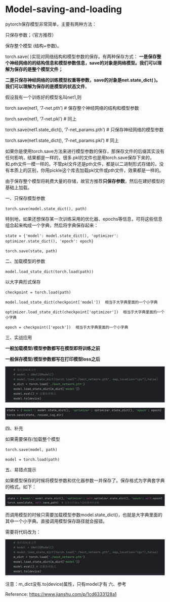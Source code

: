 # Model-saving-and-loading

pytorch保存模型非常简单，主要有两种方法：

只保存参数；（官方推荐）

保存整个模型 (结构+参数)。

torch.save( )实现对网络结构和模型参数的保存。有两种保存方式：
**一是保存整个神经网络的的结构信息和模型参数信息，save的对象是网络模型。我们可以理解为保存的是整个模型文件；**

**二是只保存神经网络的训练模型权重等参数，save的对象是net.state_dict( )。我们可以理解为保存的是模型的状态文件**。

假设我有一个训练好的模型名叫net1,则

torch.save(net1, ‘7-net.pth’) # 保存整个神经网络的结构和模型参数

torch.save(net1, ‘7-net.pkl’)  # 同上

torch.save(net1.state_dict(), ‘7-net_params.pth’) # 只保存神经网络的模型参数

torch.save(net1.state_dict(), ‘7-net_params.pkl’)  # 同上

如果你是使用torch.save方法来进行模型参数的保存，那保存文件的后缀其实没有任何影响，结果都是一样的，很多.pkl的文件也是用torch.save保存下来的，和.pth文件一模一样的。不管pkl文件还是pth文件，都是以二进制形式存储的，没有本质上的区别，你用pickle这个库去加载pkl文件或pth文件，效果都是一样的。

由于保存整个模型将耗费大量的存储，故官方推荐**只保存参数**，然后在建好模型的基础上加载。

一、只保存模型参数

`torch.save(model.state_dict(), path)`

特别地，如果还想保存某一次训练采用的优化器、epochs等信息，可将这些信息组合起来构成一个字典，然后将字典保存起来：

`state = {'model': model.state_dict(), 'optimizer': optimizer.state_dict(), 'epoch': epoch}`

`torch.save(state, path)`

二、加载模型的参数

`model.load_state_dict(torch.load(path))`

以大字典形式保存

`checkpoint = torch.load(path)`

`model.load_state_dict(checkpoint['model'])  相当于大字典里面的一个小字典`  

`optimizer.load_state_dict(checkpoint['optimizer'])  相当于大字典里面的一个小字典`

`epoch = checkpoint(['epoch'])  相当于大字典里面的一个小字典`

三、实战应用

**一般加载模型/模型参数都写在模型即将训练之前**

**一般保存模型/模型参数都写在打印模型loss之后**

![load](load.png)

![save](save.png)

四、补充

如果需要保存/加载整个模型

`torch.save(model, path)`

`model = torch.load(path)`

五、易错点提示

如果模型保存的时候将模型参数和优化器参数一并保存了。保存格式为字典套字典的格式。如下：

![dict](dict.png)

而调用模型的时候只需要加载模型参数model.state_dict()，也就是大字典里面的其中一个小字典。直接调用模型保存路径就会报错。

需要将代码改为：

![load_new](load_new.png)

注意：m_dict没有.to(device)属性，只有model才有
六、参考

Reference: https://www.jianshu.com/p/1cd6333128a1
